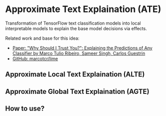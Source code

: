 # Approximate Text Explaination (ATE)
Transformation of TensorFlow text classification models into local interpretable models to explain the base model decisions via effects.

Related work and base for this idea:
<ul>
<li><a href="https://arxiv.org/abs/1602.04938">Paper: "Why Should I Trust You?": Explaining the Predictions of Any Classifier by Marco Tulio Ribeiro, Sameer Singh, Carlos Guestrin</a></li>
<li><a href="https://github.com/marcotcr/lime">GitHub: marcotcr/lime</a></li>
</ul>

## Approximate Local Text Explaination (ALTE)
## Approximate Global Text Explaination (AGTE)
## How to use?